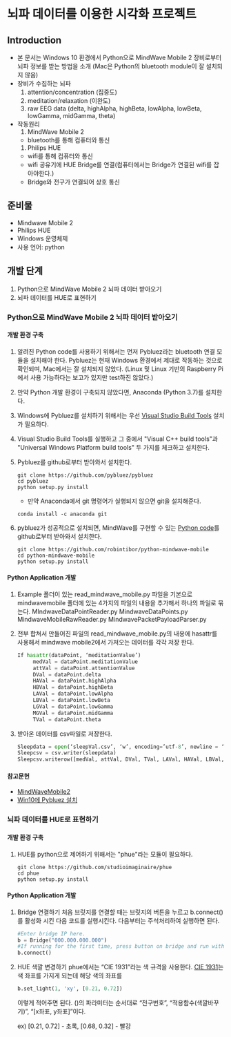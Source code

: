 # 뇌파 데이터를 이용한 시각화 프로젝트

## Introduction
- 본 문서는 Windows 10 환경에서 Python으로 MindWave Mobile 2 장비로부터 뇌파 정보를 받는 방법을 소개 (Mac은 Python의 bluetooth module이 잘 설치되지 않음)
- 장비가 수집하는 뇌파
    1. attention/concentration (집중도)
    1. meditation/relaxation (이완도)
    1. raw EEG data (delta, highAlpha, highBeta, lowAlpha, lowBeta, lowGamma, midGamma, theta)
- 작동원리
    1. MindWave Mobile 2
    - bluetooth를 통해 컴퓨터와 통신
    1. Philips HUE
    - wifi를 통해 컴퓨터와 통신
    - wifi 공유기에 HUE Bridge를 연결(컴퓨터에서는 Bridge가 연결된 wifi를 잡아야한다.)
    - Bridge와 전구가 연결되어 상호 통신

## 준비물
- Mindwave Mobile 2
- Philips HUE
- Windows 운영체제
- 사용 언어: python

## 개발 단계
1. Python으로 MindWave Mobile 2 뇌파 데이터 받아오기
2. 뇌파 데이터를 HUE로 표현하기

### Python으로 MindWave Mobile 2 뇌파 데이터 받아오기
#### 개발 환경 구축
1. 알려진 Python code를 사용하기 위해서는 먼저 Pybluez라는 bluetooth 연결 모듈을 설치해야 한다. Pybluez는 현재 Windows 환경에서 제대로 작동하는 것으로 확인되며, Mac에서는 잘 설치되지 않았다. (Linux 및 Linux 기반의 Raspberry Pi에서 사용 가능하다는 보고가 있지만 test하진 않았다.)

1. 만약 Python 개발 환경이 구축되지 않았다면, Anaconda (Python 3.7)를 설치한다.

1. Windows에 Pybluez를 설치하기 위해서는 우선 [Visual Studio Build Tools](https://www.visualstudio.com/pl/thank-you-downloading-visual-studio/?sku=BuildTools&rel=15) 설치가 필요하다.

1. Visual Studio Build Tools를 실행하고 그 중에서 "Visual C++ build tools"과 "Universal Windows Platform build tools" 두 가지를 체크하고 설치한다.

1. Pybluez를 github로부터 받아와서 설치한다.
    ```
    git clone https://github.com/pybluez/pybluez
    cd pybluez
    python setup.py install
    ```

    - 만약 Anaconda에서 git 명령어가 실행되지 않으면 git을 설치해준다.
    ```
    conda install -c anaconda git
    ```

1. pybluez가 성공적으로 설치되면, MindWave를 구현할 수 있는 [Python code](https://github.com/robintibor/python-mindwave-mobile)를 github로부터 받아와서 설치한다.
    ```
    git clone https://github.com/robintibor/python-mindwave-mobile
    cd python-mindwave-mobile
    python setup.py install
    ```

#### Python Application 개발
1.  Example 폴더이 있는 read_mindwave_mobile.py 파일을 기본으로 mindwavemobile 폴더에 있는 4가지의 파일의 내용을 추가해서 하나의 파일로 묶는다.
MIndwaveDataPointReader.py
MindwaveDataPoints.py
MindwaveMobileRawReader.py
MindwavePacketPayloadParser.py
 
1. 전부 합쳐서 만들어진 파일의 read_mindwave_mobile.py의 내용에 hasattr를 사용해서 mindwave mobile2에서 가져오는 데이터를 각각 저장 한다.
    ```python
    If hasattr(dataPoint, ‘meditationValue’)
         medVal = dataPoint.meditationValue
         attVal = dataPoint.attentionValue
         DVal = dataPoint.delta
         HAVal = dataPoint.highAlpha 
         HBVal = dataPoint.highBeta
         LAVal = dataPoint.lowAlpha                         	
         LBVal = dataPoint.lowBeta
         LGVal = dataPoint.lowGamma
         MGVal = dataPoint.midGamma
         TVal = dataPoint.theta
    ```

1. 받아온 데이터를 csv파일로 저장한다.
    ```python
    Sleepdata = open(‘sleepVal.csv’, ‘w’, encoding=’utf-8’, newline = ‘ ’)
    Sleepcsv = csv.writer(sleepdata)
    Sleepcsv.writerow([medVal, attVal, DVal, TVal, LAVal, HAVal, LBVal, HBVal, LGVal, MGVal])
    ```

#### 참고문헌
- [MindWaveMobile2](http://download.neurosky.com/public/Products/MindWave%20Mobile%202/MindWave%20Mobile%202%20User%20Guide%20.pdf)
- [Win10에 Pybluez 설치](https://github.com/pybluez/pybluez/issues/180#issuecomment-448102727)


### 뇌파 데이터를 HUE로 표현하기
#### 개발 환경 구축
1. HUE를 python으로 제어하기 위해서는 "phue"라는 모듈이 필요하다.
    ```
    git clone https://github.com/studioimaginaire/phue
    cd phue
    python setup.py install
    ```

#### Python Application 개발
1. Bridge 연결하기
    처음 브릿지를 연결할 때는 브릿지의 버튼을 누르고 b.connect() 를 활성화 시킨 다음 코드를 실행시킨다.
    다음부터는 주석처리하여 실행하면 된다.
    ```python
    #Enter bridge IP here.
    b = Bridge("000.000.000.000") 
    #If running for the first time, press button on bridge and run with b.connect() uncommented
    b.connect()
    ```

1. HUE 색깔 변경하기
    phue에서는 “CIE 1931”라는 색 규격을 사용한다.
    [CIE 1931](https://en.wikipedia.org/wiki/CIE_1931_color_space)는 색 좌표를 가지게 되는데 해당 색의 좌표를 
    ```python
    b.set_light(1, 'xy', [0.21, 0.72])
    ```
    이렇게 적어주면 된다.
    ()의 파라미터는 순서대로 “전구번호”, “적용함수(색깔바꾸기)”, “[x좌표, y좌표]”이다.

    ex) [0.21, 0.72] - 초록, [0.68, 0.32] - 빨강



